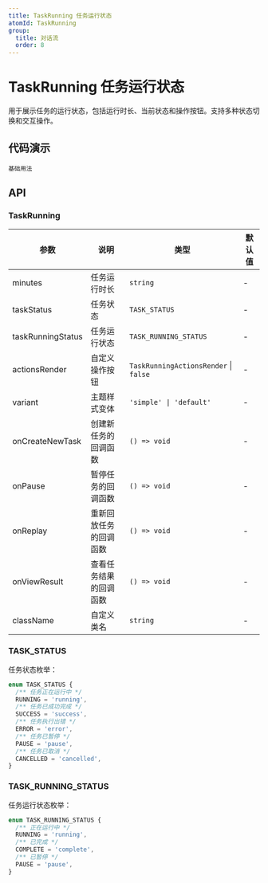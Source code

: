 ```yaml
---
title: TaskRunning 任务运行状态
atomId: TaskRunning
group:
  title: 对话流
  order: 8
---
```


# TaskRunning 任务运行状态

用于展示任务的运行状态，包括运行时长、当前状态和操作按钮。支持多种状态切换和交互操作。

## 代码演示

<code src="../demos/task-running.tsx">基础用法</code>

## API

### TaskRunning

| 参数              | 说明                   | 类型                                  | 默认值 |
| ----------------- | ---------------------- | ------------------------------------- | ------ |
| minutes           | 任务运行时长           | `string`                              | -      |
| taskStatus        | 任务状态               | `TASK_STATUS`                         | -      |
| taskRunningStatus | 任务运行状态           | `TASK_RUNNING_STATUS`                 | -      |
| actionsRender     | 自定义操作按钮         | `TaskRunningActionsRender` \| `false` | -      |
| variant           | 主题样式变体           | `'simple' \| 'default'`               | -      |
| onCreateNewTask   | 创建新任务的回调函数   | `() => void`                          | -      |
| onPause           | 暂停任务的回调函数     | `() => void`                          | -      |
| onReplay          | 重新回放任务的回调函数 | `() => void`                          | -      |
| onViewResult      | 查看任务结果的回调函数 | `() => void`                          | -      |
| className         | 自定义类名             | `string`                              | -      |

### TASK_STATUS

任务状态枚举：

```typescript
enum TASK_STATUS {
  /** 任务正在运行中 */
  RUNNING = 'running',
  /** 任务已成功完成 */
  SUCCESS = 'success',
  /** 任务执行出错 */
  ERROR = 'error',
  /** 任务已暂停 */
  PAUSE = 'pause',
  /** 任务已取消 */
  CANCELLED = 'cancelled',
}
```

### TASK_RUNNING_STATUS

任务运行状态枚举：

```typescript
enum TASK_RUNNING_STATUS {
  /** 正在运行中 */
  RUNNING = 'running',
  /** 已完成 */
  COMPLETE = 'complete',
  /** 已暂停 */
  PAUSE = 'pause',
}
```
